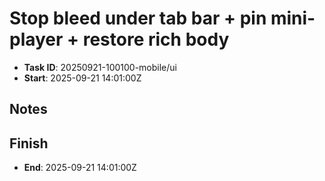 # Stop bleed under tab bar + pin mini-player + restore rich body

- **Task ID**: 20250921-100100-mobile/ui
- **Start**:  2025-09-21 14:01:00Z

## Notes

## Finish
- **End**: 2025-09-21 14:01:00Z
